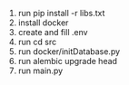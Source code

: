 1. run pip install -r libs.txt
2. install docker
3. create and fill .env
4. run cd src
5. run docker/initDatabase.py
6. run alembic upgrade head
7. run main.py
